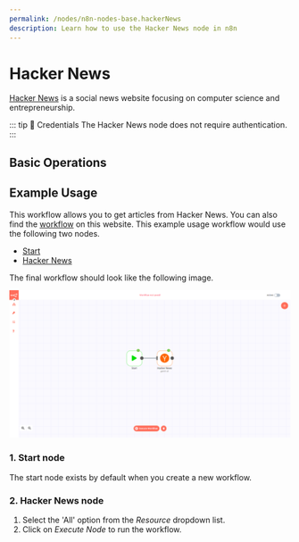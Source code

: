 ```yaml
---
permalink: /nodes/n8n-nodes-base.hackerNews
description: Learn how to use the Hacker News node in n8n
---
```


# Hacker News

[Hacker News](https://news.ycombinator.com/) is a social news website focusing on computer science and entrepreneurship.

::: tip 🔑 Credentials
The Hacker News node does not require authentication.
:::

## Basic Operations

<Resource node="Hacker News" />

## Example Usage

This workflow allows you to get articles from Hacker News. You can also find the [workflow](https://n8n.io/workflows/525) on this website. This example usage workflow would use the following two nodes.
- [Start](../../core-nodes/Start/README.md)
- [Hacker News]()

The final workflow should look like the following image.

![A workflow with the Hacker News node](./workflow.png)

### 1. Start node

The start node exists by default when you create a new workflow.

### 2. Hacker News node

1. Select the 'All' option from the *Resource* dropdown list.
2. Click on *Execute Node* to run the workflow.
